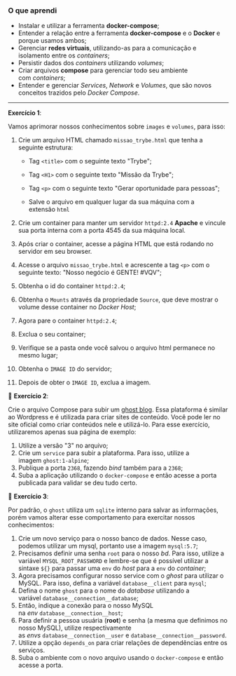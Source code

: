 ### O que aprendi

- Instalar e utilizar a ferramenta **docker-compose**;
- Entender a relação entre a ferramenta **docker-compose** e o **Docker** e porque usamos ambos;
- Gerenciar **redes virtuais**, utilizando-as para a comunicação e isolamento entre os *containers*;
- Persistir dados dos *containers* utilizando *volumes*;
- Criar arquivos **compose** para gerenciar todo seu ambiente com *containers*;
- Entender e gerenciar *Services*, *Network* e *Volumes*, que são novos conceitos trazidos pelo *Docker Compose*.

---

**Exercício 1**:

Vamos aprimorar nossos conhecimentos sobre `images` e `volumes`, para isso:

1. Crie um arquivo HTML chamado `missao_trybe.html` que tenha a seguinte estrutura:
   
   - Tag `<title>` com o seguinte texto "Trybe";
   
   - Tag `<H1>` com o seguinte texto "Missão da Trybe";
   
   - Tag `<p>` com o seguinte texto "Gerar oportunidade para pessoas";
   
   - Salve o arquivo em qualquer lugar da sua máquina com a extensão `html`

2. Crie um container para manter um servidor `httpd:2.4` **Apache** e vincule sua porta interna com a porta 4545 da sua máquina local.

3. Após criar o container, acesse a página HTML que está rodando no servidor em seu browser.

4. Acesse o arquivo `missao_trybe.html` e acrescente a tag `<p>` com o seguinte texto: "Nosso negócio é GENTE! #VQV";

5. Obtenha o id do container `httpd:2.4`;

6. Obtenha o `Mounts` através da propriedade `Source`, que deve mostrar o volume desse container no *Docker Host*;

7. Agora pare o container `httpd:2.4`;

8. Exclua o seu container;

9. Verifique se a pasta onde você salvou o arquivo html permanece no mesmo lugar;

10. Obtenha o `IMAGE ID` do servidor;

11. Depois de obter o `IMAGE ID`, exclua a imagem.

🚀 **Exercício 2**:

Crie o arquivo Compose para subir um [ghost blog](https://ghost.org/). Essa plataforma é similar ao Wordpress e é utilizada para criar sites de conteúdo. Você pode ler no site oficial como criar conteúdos nele e utilizá-lo. Para esse exercício, utilizaremos apenas sua página de exemplo:

1. Utilize a versão "3" no arquivo;
2. Crie um `service` para subir a plataforma. Para isso, utilize a imagem `ghost:1-alpine`;
3. Publique a porta `2368`, fazendo *bind* também para a `2368`;
4. Suba a aplicação utilizando o `docker-compose` e então acesse a porta publicada para validar se deu tudo certo.

🚀 **Exercício 3**:

Por padrão, o `ghost` utiliza um `sqlite` interno para salvar as informações, porém vamos alterar esse comportamento para exercitar nossos conhecimentos:

1. Crie um novo serviço para o nosso banco de dados. Nesse caso, podemos utilizar um mysql, portanto use a imagem `mysql:5.7`;
2. Precisamos definir uma senha `root` para o nosso *bd*. Para isso, utilize a variável `MYSQL_ROOT_PASSWORD` e lembre-se que é possível utilizar a sintaxe `${}` para passar uma `env` do *host* para a `env` do *container*;
3. Agora precisamos configurar nosso service com o *ghost* para utilizar o MySQL. Para isso, defina a variável `database__client` para `mysql`;
4. Defina o nome `ghost` para o nome do *database* utilizando a variável `database__connection__database`;
5. Então, indique a conexão para o nosso MySQL na *env* `database__connection__host`;
6. Para definir a pessoa usuária (**root**) e senha (a mesma que definimos no nosso MySQL), utilize respectivamente as *envs* `database__connection__user` e `database__connection__password`.
7. Utilize a opção `depends_on` para criar relações de dependências entre os serviços.
8. Suba o ambiente com o novo arquivo usando o `docker-compose` e então acesse a porta.
